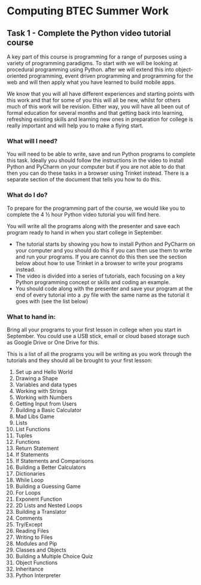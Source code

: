# Computing BTEC Summer Work

## Task 1 - Complete the Python video tutorial course

A key part of this course is programming for a range of purposes using a variety of programming paradigms. To start with we will be looking at procedural programming using Python. after we will extend this into object-oriented programming, event driven programming and programming for the web and will then apply what you have learned to build mobile apps.

We know that you will all have different experiences and starting points with this work and that for some of you this will all be new, whilst for others much of this work will be revision. Either way, you will have all been out of formal education for several months and that getting back into learning, refreshing existing skills and learning new ones in preparation for college is really important and will help you to make a flying start.

### What will I need?

You will need to be able to write, save and run Python programs to complete this task. Ideally you should follow the instructions in the video to install Python and PyCharm on your computer but if you are not able to do that then you can do these tasks in a browser using Trinket instead. There is a separate section of the document that tells you how to do this.

### What do I do?

To prepare for the programming part of the course, we would like you to complete the 4 ½ hour Python video tutorial you will find here.

You will write all the programs along with the presenter and save each program ready to hand in when you start college in September.

- The tutorial starts by showing you how to install Python and PyCharm on your computer and you should do this if you can then use them to write and run your programs. If you are cannot do this then see the section below about how to use Trinket in a browser to write your programs instead.
- The video is divided into a series of tutorials, each focusing on a key Python programming concept or skills and coding an example.
- You should code along with the presenter and save your program at the end of every tutorial into a .py file with the same name as the tutorial it goes with (see the list below)

### What to hand in:

Bring all your programs to your first lesson in college when you start in September. You could use a USB stick, email or cloud based storage such as Google Drive or One Drive for this.

This is a list of all the programs you will be writing as you work through the tutorials and they should all be brought to your first lesson:

1. Set up and Hello World
2. Drawing a Shape
3. Variables and data types
4. Working with Strings
5. Working with Numbers
6. Getting Input from Users
7. Building a Basic Calculator
8. Mad Libs Game
9. Lists
10. List Functions
11. Tuples
12. Functions
13. Return Statement
14. If Statements
15. If Statements and Comparisons
16. Building a Better Calculators
17. Dictionaries
18. While Loop
19. Building a Guessing Game
20. For Loops
21. Exponent Function
22. 2D Lists and Nested Loops
23. Building a Translator
24. Comments
25. Try/Except
26. Reading Files
27. Writing to Files
28. Modules and Pip
29. Classes and Objects
30. Building a Multiple Choice Quiz
31. Object Functions
32. Inheritance
33. Python Interpreter

